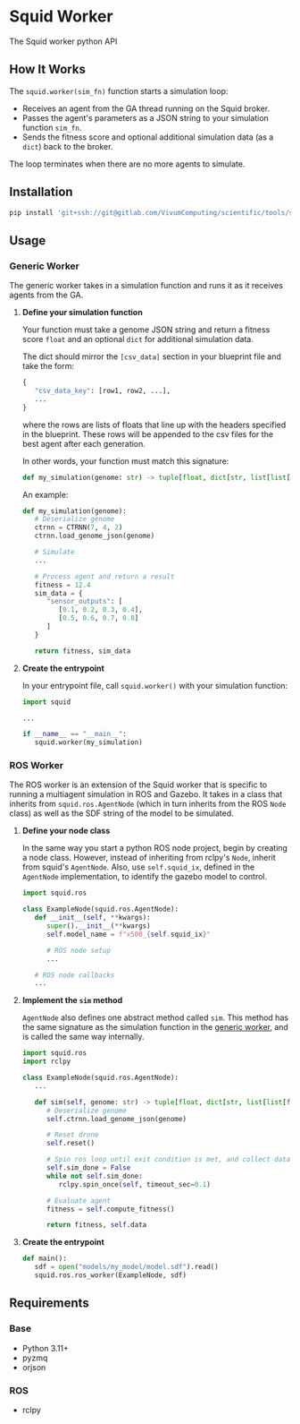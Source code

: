 # Squid Worker

The Squid worker python API

## How It Works

The `squid.worker(sim_fn)` function starts a simulation loop:

- Receives an agent from the GA thread running on the Squid broker.
- Passes the agent's parameters as a JSON string to your simulation function `sim_fn`.
- Sends the fitness score and optional additional simulation data (as a `dict`) back to the broker.

The loop terminates when there are no more agents to simulate.

## Installation

```sh
pip install 'git+ssh://git@gitlab.com/VivumComputing/scientific/tools/squid.git#egg=squid&subdirectory=worker/python'
```

## Usage

### Generic Worker

The generic worker takes in a simulation function and runs it as it receives agents from the GA.

1. **Define your simulation function**

   Your function must take a genome JSON string and return a fitness score `float` and an optional `dict` for additional simulation data.

   The dict should mirror the `[csv_data]` section in your blueprint file and take the form:

   ```py
   {
      "csv_data_key": [row1, row2, ...],
      ...
   }
   ```

   where the rows are lists of floats that line up with the headers specified in the blueprint.
   These rows will be appended to the csv files for the best agent after each generation.

   In other words, your function must match this signature:

   ```py
   def my_simulation(genome: str) -> tuple[float, dict[str, list[list[float]]] | None]
   ```

   An example:

   ```py
   def my_simulation(genome):
      # Deserialize genome
      ctrnn = CTRNN(7, 4, 2)
      ctrnn.load_genome_json(genome)

      # Simulate
      ...

      # Process agent and return a result
      fitness = 12.4
      sim_data = {
         "sensor_outputs": [
            [0.1, 0.2, 0.3, 0.4],
            [0.5, 0.6, 0.7, 0.8]
         ]
      }

      return fitness, sim_data
   ```

2. **Create the entrypoint**

   In your entrypoint file, call `squid.worker()` with your simulation function:

   ```py
   import squid

   ...

   if __name__ == "__main__":
      squid.worker(my_simulation)
   ```

### ROS Worker

The ROS worker is an extension of the Squid worker that is specific to running
a multiagent simulation in ROS and Gazebo. It takes in a class that inherits
from `squid.ros.AgentNode` (which in turn inherits from the ROS `Node` class)
as well as the SDF string of the model to be simulated.

1. **Define your node class**

   In the same way you start a python ROS node project, begin by creating a
   node class. However, instead of inheriting from rclpy's `Node`, inherit from
   squid's `AgentNode`. Also, use `self.squid_ix`, defined in the `AgentNode`
   implementation, to identify the gazebo model to control.

   ```py
   import squid.ros

   class ExampleNode(squid.ros.AgentNode):
      def __init__(self, **kwargs):
         super().__init__(**kwargs)
         self.model_name = f"x500_{self.squid_ix}"

         # ROS node setup
         ...

      # ROS node callbacks
      ...
   ```

2. **Implement the `sim` method**

   `AgentNode` also defines one abstract method called `sim`. This method has
   the same signature as the simulation function in the [generic
   worker](#generic-worker), and is called the same way internally.

   ```py
   import squid.ros
   import rclpy

   class ExampleNode(squid.ros.AgentNode):
      ...

      def sim(self, genome: str) -> tuple[float, dict[str, list[list[float]]] | None]:
         # Deserialize genome
         self.ctrnn.load_genome_json(genome)

         # Reset drone
         self.reset()

         # Spin ros loop until exit condition is met, and collect data for fitness and evaluation
         self.sim_done = False
         while not self.sim_done:
            rclpy.spin_once(self, timeout_sec=0.1)

         # Evaluate agent
         fitness = self.compute_fitness()

         return fitness, self.data
   ```

3. **Create the entrypoint**

   ```py
   def main():
      sdf = open("models/my_model/model.sdf").read()
      squid.ros.ros_worker(ExampleNode, sdf)
   ```

## Requirements

### Base

- Python 3.11+
- pyzmq
- orjson

### ROS

- rclpy


